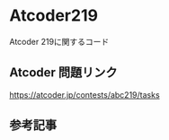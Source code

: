 # Atcoder219
Atcoder 219に関するコード

## Atcoder 問題リンク
https://atcoder.jp/contests/abc219/tasks

## 参考記事
